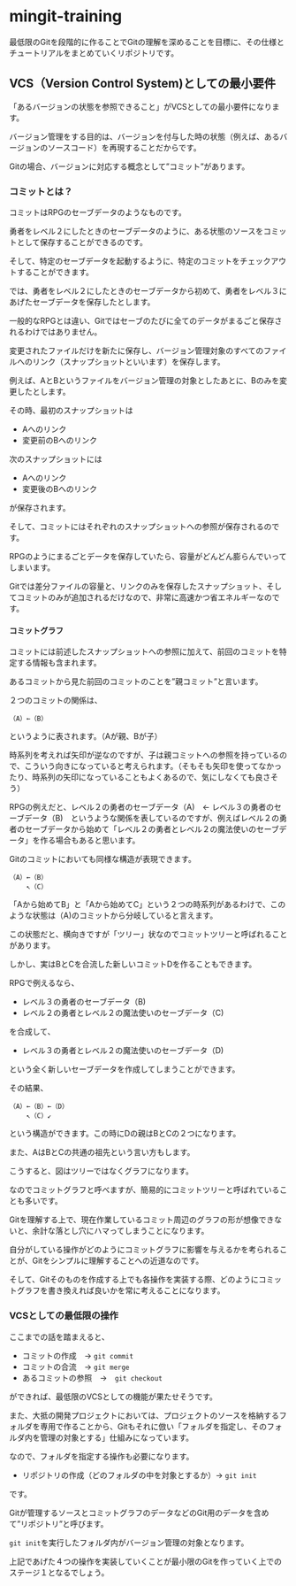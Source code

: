 # mingit-training

最低限のGitを段階的に作ることでGitの理解を深めることを目標に、その仕様とチュートリアルをまとめていくリポジトリです。

## VCS（Version Control System)としての最小要件

「あるバージョンの状態を参照できること」がVCSとしての最小要件になります。

バージョン管理をする目的は、バージョンを付与した時の状態（例えば、あるバージョンのソースコード）を再現することだからです。

Gitの場合、バージョンに対応する概念として”コミット”があります。

### コミットとは？

コミットはRPGのセーブデータのようなものです。

勇者をレベル２にしたときのセーブデータのように、ある状態のソースをコミットとして保存することができるのです。

そして、特定のセーブデータを起動するように、特定のコミットをチェックアウトすることができます。

では、勇者をレベル２にしたときのセーブデータから初めて、勇者をレベル３にあげたセーブデータを保存したとします。

一般的なRPGとは違い、Gitではセーブのたびに全てのデータがまるごと保存されるわけではありません。

変更されたファイルだけを新たに保存し、バージョン管理対象のすべてのファイルへのリンク（スナップショットといいます）を保存します。

例えば、AとBというファイルをバージョン管理の対象としたあとに、Bのみを変更したとします。

その時、最初のスナップショットは

- Aへのリンク
- 変更前のBへのリンク

次のスナップショットには

- Aへのリンク
- 変更後のBへのリンク

が保存されます。

そして、コミットにはそれぞれのスナップショットへの参照が保存されるのです。

RPGのようにまるごとデータを保存していたら、容量がどんどん膨らんでいってしまいます。

Gitでは差分ファイルの容量と、リンクのみを保存したスナップショット、そしてコミットのみが追加されるだけなので、非常に高速かつ省エネルギーなのです。

#### コミットグラフ

コミットには前述したスナップショットへの参照に加えて、前回のコミットを特定する情報も含まれます。

あるコミットから見た前回のコミットのことを”親コミット”と言います。

２つのコミットの関係は、

```
（A）←（B）
```

というように表されます。（Aが親、Bが子）

時系列を考えれば矢印が逆なのですが、子は親コミットへの参照を持っているので、こういう向きになっていると考えられます。（そもそも矢印を使ってなかったり、時系列の矢印になっていることもよくあるので、気にしなくても良さそう）

RPGの例えだと、レベル２の勇者のセーブデータ（A)　← レベル３の勇者のセーブデータ（B)　というような関係を表しているのですが、例えばレベル２の勇者のセーブデータから始めて「レベル２の勇者とレベル２の魔法使いのセーブデータ」を作る場合もあると思います。

Gitのコミットにおいても同様な構造が表現できます。

```
（A）←（B）
　　 ↖︎（C）
```

「Aから始めてB」と「Aから始めてC」という２つの時系列があるわけで、このような状態は（A)のコミットから分岐していると言えます。

この状態だと、横向きですが「ツリー」状なのでコミットツリーと呼ばれることがあります。

しかし、実はBとCを合流した新しいコミットDを作ることもできます。

RPGで例えるなら、

- レベル３の勇者のセーブデータ（B)
- レベル２の勇者とレベル２の魔法使いのセーブデータ（C)

を合成して、

- レベル３の勇者とレベル２の魔法使いのセーブデータ（D)

という全く新しいセーブデータを作成してしまうことができます。

その結果、

```
（A）←（B）←（D）
　　 ↖︎（C）↙︎
```

という構造ができます。この時にDの親はBとCの２つになります。

また、AはBとCの共通の祖先という言い方もします。

こうすると、図はツリーではなくグラフになります。

なのでコミットグラフと呼べますが、簡易的にコミットツリーと呼ばれていることも多いです。

Gitを理解する上で、現在作業しているコミット周辺のグラフの形が想像できないと、余計な落とし穴にハマってしまうことになります。

自分がしている操作がどのようにコミットグラフに影響を与えるかを考られることが、Gitをシンプルに理解することへの近道なのです。

そして、Gitそのものを作成する上でも各操作を実装する際、どのようにコミットグラフを書き換えれば良いかを常に考えることになります。

### VCSとしての最低限の操作

ここまでの話を踏まえると、

- コミットの作成　→ `git commit`
- コミットの合流　→ `git merge`
- あるコミットの参照　→　`git checkout`

ができれば、最低限のVCSとしての機能が果たせそうです。

また、大抵の開発プロジェクトにおいては、プロジェクトのソースを格納するフォルダを専用で作ることから、Gitもそれに倣い「フォルダを指定し、そのフォルダ内を管理の対象とする」仕組みになっています。

なので、フォルダを指定する操作も必要になります。

- リポジトリの作成（どのフォルダの中を対象とするか）→ `git init`

です。

Gitが管理するソースとコミットグラフのデータなどのGit用のデータを含めて”リポジトリ”と呼びます。

`git init`を実行したフォルダ内がバージョン管理の対象となります。

上記であげた４つの操作を実装していくことが最小限のGitを作っていく上でのステージ１となるでしょう。
